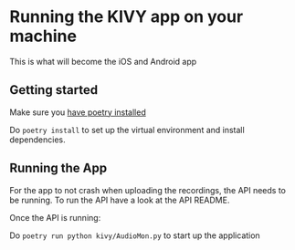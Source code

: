 # Running the KIVY app on your machine

This is what will become the iOS and Android app

## Getting started 

Make sure you [have poetry installed](https://python-poetry.org/docs/#installation)

Do `poetry install` to set up the virtual environment and install dependencies.

## Running the App

For the app to not crash when uploading the recordings, the API needs to be running. To run the API have a look at the API README.

Once the API is running:

Do `poetry run python kivy/AudioMon.py` to start up the application


